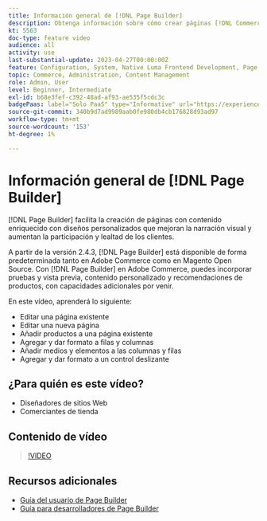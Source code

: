 ```yaml
---
title: Información general de [!DNL Page Builder]
description: Obtenga información sobre cómo crear páginas [!DNL Commerce] almacenar páginas en el administrador mediante [!DNL Page Builder].
kt: 5563
doc-type: feature video
audience: all
activity: use
last-substantial-update: 2023-04-27T00:00:00Z
feature: Configuration, System, Native Luma Frontend Development, Page Content
topic: Commerce, Administration, Content Management
role: Admin, User
level: Beginner, Intermediate
exl-id: b68e3fef-c392-48ad-af93-ae535f5cdc3c
badgePaas: label="Solo PaaS" type="Informative" url="https://experienceleague.adobe.com/es/docs/commerce/user-guides/product-solutions" tooltip="Se aplica solo a proyectos de Adobe Commerce en la nube (infraestructura PaaS administrada por Adobe) y a proyectos locales."
source-git-commit: 340b9d7ad9989aab0fe980db4cb176828d93ad97
workflow-type: tm+mt
source-wordcount: '153'
ht-degree: 1%

---
```


# Información general de [!DNL Page Builder]

[!DNL Page Builder] facilita la creación de páginas con contenido enriquecido con diseños personalizados que mejoran la narración visual y aumentan la participación y lealtad de los clientes.

A partir de la versión 2.4.3, [!DNL Page Builder] está disponible de forma predeterminada tanto en Adobe Commerce como en Magento Open Source. Con [!DNL Page Builder] en Adobe Commerce, puedes incorporar pruebas y vista previa, contenido personalizado y recomendaciones de productos, con capacidades adicionales por venir.

En este vídeo, aprenderá lo siguiente:

- Editar una página existente
- Editar una nueva página
- Añadir productos a una página existente
- Agregar y dar formato a filas y columnas
- Añadir medios y elementos a las columnas y filas
- Agregar y dar formato a un control deslizante

## ¿Para quién es este vídeo?

- Diseñadores de sitios Web
- Comerciantes de tienda

## Contenido de vídeo

>[!VIDEO](https://video.tv.adobe.com/v/343781?quality=12&learn=on)

## Recursos adicionales

- [Guía del usuario de Page Builder](https://experienceleague.adobe.com/docs/commerce-admin/page-builder/guide-overview.html?lang=es)
- [Guía para desarrolladores de Page Builder](https://developer.adobe.com/commerce/frontend-core/page-builder/)
